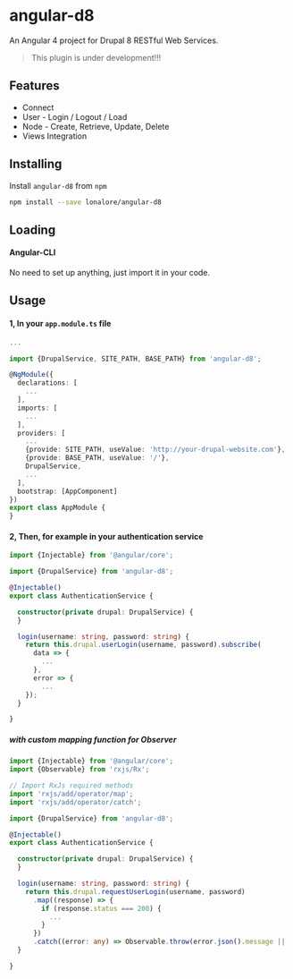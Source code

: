 angular-d8
==========

An Angular 4 project for Drupal 8 RESTful Web Services.

> This plugin is under development!!!

## Features
- Connect
- User - Login / Logout / Load
- Node - Create, Retrieve, Update, Delete
- Views Integration

## Installing

Install `angular-d8` from `npm`
```bash
npm install --save lonalore/angular-d8
```

## Loading

#### Angular-CLI

No need to set up anything, just import it in your code.

## Usage

#### 1, In your `app.module.ts` file

```TypeScript
...

import {DrupalService, SITE_PATH, BASE_PATH} from 'angular-d8';

@NgModule({
  declarations: [
    ...
  ],
  imports: [
    ...
  ],
  providers: [
    ...
    {provide: SITE_PATH, useValue: 'http://your-drupal-website.com'},
    {provide: BASE_PATH, useValue: '/'},
    DrupalService,
    ...
  ],
  bootstrap: [AppComponent]
})
export class AppModule {
}
```

#### 2, Then, for example in your authentication service 

```TypeScript
import {Injectable} from '@angular/core';

import {DrupalService} from 'angular-d8';

@Injectable()
export class AuthenticationService {

  constructor(private drupal: DrupalService) {
  }

  login(username: string, password: string) {
    return this.drupal.userLogin(username, password).subscribe(
      data => {
        ...
      },
      error => {
        ...
    });
  }

}
```

##### with custom mapping function for Observer

```TypeScript
import {Injectable} from '@angular/core';
import {Observable} from 'rxjs/Rx';

// Import RxJs required methods
import 'rxjs/add/operator/map';
import 'rxjs/add/operator/catch';

import {DrupalService} from 'angular-d8';

@Injectable()
export class AuthenticationService {

  constructor(private drupal: DrupalService) {
  }

  login(username: string, password: string) {
    return this.drupal.requestUserLogin(username, password)
      .map((response) => {
        if (response.status === 200) {
          ...
        }
      })
      .catch((error: any) => Observable.throw(error.json().message || 'Server error'));
  }

}
```
